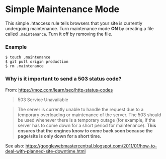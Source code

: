 # Simple Maintenance Mode

This simple .htaccess rule tells browsers that your site is currently
undergoing maintenance. Turn maintenance mode **ON** by creating a file
called `.maintenance`. Turn it off by removing the file.

### Example

```
$ touch .maintenance
$ git pull origin production
$ rm .maintenance
```

### Why is it important to send a 503 status code?

From: https://moz.com/learn/seo/http-status-codes

> 503 Service Unavailable

> The server is currently unable to handle the request due to a temporary overloading or maintenance of the server. The 503 should be used whenever there is a temporary outage (for example, if the server has to come down for a short period for maintenance). **This ensures that the engines know to come back soon because the page/site is only down for a short time.**

See also: https://googlewebmastercentral.blogspot.com/2011/01/how-to-deal-with-planned-site-downtime.html

